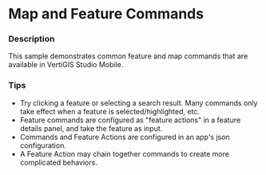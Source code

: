 ﻿# Map and Feature Commands

### Description
This sample demonstrates common feature and map commands that are available in VertiGIS Studio Mobile.

### Tips
- Try clicking a feature or selecting a search result. Many commands only take effect when a feature is selected/highlighted, etc.
- Feature commands are configured as "feature actions" in a feature details panel, and take the feature as input.
- Commands and Feature Actions are configured in an app's json configuration.
- A Feature Action may chain together commands to create more complicated behaviors.
